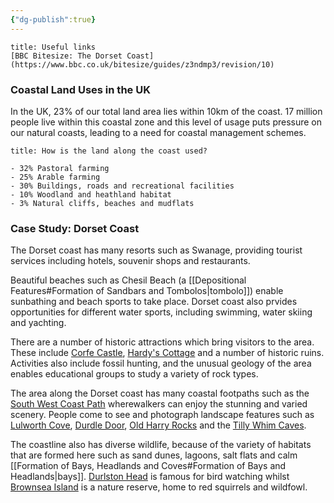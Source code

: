 ```yaml
---
{"dg-publish":true}
---
```


```ad-info
title: Useful links
[BBC Bitesize: The Dorset Coast](https://www.bbc.co.uk/bitesize/guides/z3ndmp3/revision/10)
```

### Coastal Land Uses in the UK
In the UK, 23% of our total land area lies within 10km of the coast. 17 million people live within this coastal zone and this level of usage puts pressure on our natural coasts, leading to a need for coastal management schemes.

```ad-question
title: How is the land along the coast used?

- 32% Pastoral farming
- 25% Arable farming
- 30% Buildings, roads and recreational facilities
- 10% Woodland and heathland habitat
- 3% Natural cliffs, beaches and mudflats
```

### Case Study: Dorset Coast
The Dorset coast has many resorts such as Swanage, providing tourist services including hotels, souvenir shops and restaurants.

Beautiful beaches such as Chesil Beach (a [[Depositional Features#Formation of Sandbars and Tombolos|tombolo]]) enable sunbathing and beach sports to take place. Dorset coast also prvides opportunities for different water sports, including swimming, water skiing and yachting.

There are a number of historic attractions which bring visitors to the area. These include [Corfe Castle](https://www.nationaltrust.org.uk/corfe-castle), [Hardy's Cottage](https://www.nationaltrust.org.uk/hardys-cottage) and a number of historic ruins. Activities also include fossil hunting, and the unusual geology of the area enables educational groups to study a variety of rock types.

The area along the Dorset coast has many coastal footpaths such as the [South West Coast Path](https://www.southwestcoastpath.org.uk/) wherewalkers can enjoy the stunning and varied scenery. People come to see and photograph landscape features such as [Lulworth Cove](https://lulworth.com/visit/places-to-visit/lulworth-cove/), [Durdle Door](https://www.visit-dorset.com/listing/durdle-door/126276301/), [Old Harry Rocks](https://www.visit-dorset.com/listing/old-harry-rocks/130693301/) and the [Tilly Whim Caves](https://www.virtual-swanage.co.uk/things-to-do/local-attractions/tilly-whim-caves).

The coastline also has diverse wildlife, because of the variety of habitats that are formed here such as sand dunes, lagoons, salt flats and calm [[Formation of Bays, Headlands and Coves#Formation of Bays and Headlands|bays]]. [Durlston Head](https://www.swanage.co.uk/durlston-head/) is famous for bird watching whilst [Brownsea Island](https://www.dorsetwildlifetrust.org.uk/brownsea-island) is a nature reserve, home to red squirrels and wildfowl.

